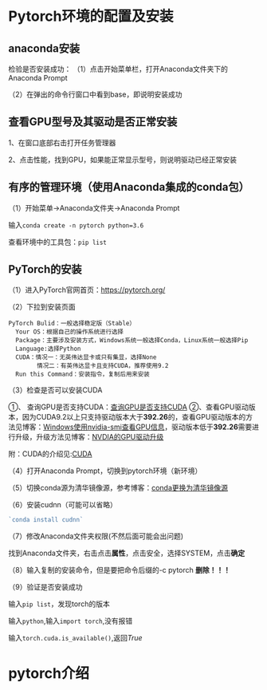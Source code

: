 # Pytorch环境的配置及安装 

## anaconda安装

检验是否安装成功：
（1）点击开始菜单栏，打开Anaconda文件夹下的Anaconda Prompt

（2）在弹出的命令行窗口中看到base，即说明安装成功

## 查看GPU型号及其驱动是否正常安装

1、在窗口底部右击打开任务管理器

2、点击性能，找到GPU，如果能正常显示型号，则说明驱动已经正常安装

## 有序的管理环境（使用Anaconda集成的conda包）

（1）开始菜单->Anaconda文件夹->Anaconda Prompt

输入`conda create -n pytorch python=3.6`

查看环境中的工具包：`pip list`

## PyTorch的安装

（1）进入PyTorch官网首页：https://pytorch.org/

（2）下拉到安装页面

```
PyTorch Bulid：一般选择稳定版（Stable）
  Your OS：根据自己的操作系统进行选择
  Package：主要涉及安装方式，Windows系统一般选择Conda，Linux系统一般选择Pip
  Language:选择Python
  CUDA：情况一：无英伟达显卡或只有集显，选择None
        情况二：有英伟达显卡且支持CUDA，推荐使用9.2
  Run this Command：安装指令，复制后用来安装
```

（3）检查是否可以安装CUDA

①、 查询GPU是否支持CUDA：[查询GPU是否支持CUDA](https://www.cnblogs.com/ptxiaochen/p/13781936.html)
②、查看GPU驱动版本，因为CUDA9.2以上只支持驱动版本大于**392.26**的，查看GPU驱动版本的方法见博客：[Windows使用nvidia-smi查看GPU信息](https://www.cnblogs.com/ptxiaochen/p/13782457.html)，驱动版本低于**392.26**需要进行升级，升级方法见博客：[NVDIA的GPU驱动升级](https://www.cnblogs.com/ptxiaochen/p/13782647.html)

附：CUDA的介绍见:[CUDA](https://www.cnblogs.com/ptxiaochen/p/13781565.html)

（4）打开Anaconda Prompt，切换到pytorch环境（新环境）

（5）切换conda源为清华镜像源，参考博客：[conda更换为清华镜像源](https://www.cnblogs.com/ptxiaochen/p/13783102.html)

（6）安装cudnn（可能可以省略）

```go
`conda install cudnn`
```

（7）修改Anaconda文件夹权限(不然后面可能会出问题)

找到Anaconda文件夹，右击点击**属性**，点击安全，选择SYSTEM，点击**确定**

（8）输入复制的安装命令，但是要把命令后缀的-c pytorch **删除！！！**

（9）验证是否安装成功

输入`pip list`，发现torch的版本

输入`python`,输入`import torch`,没有报错

输入`torch.cuda.is_available()`,返回*True*

# pytorch介绍

